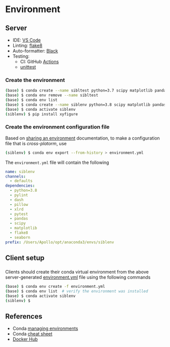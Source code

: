 # Environment

## Server

* IDE: [VS Code](https://code.visualstudio.com/)
* Linting: [flake8](https://pypi.org/project/flake8/)
* Auto-formatter: [Black](https://pypi.org/project/black/)
* Testing: 
  * CI: GitHub [Actions](https://docs.github.com/en/actions)
  * [unittest](https://docs.python.org/3/library/unittest.html)

### Create the environment

```bash
(base) $ conda create --name sibltest python=3.7 scipy matplotlib pandas pillow
(base) $ conda env remove --name sibltest
(base) $ conda env list
(base) $ conda create --name siblenv python=3.8 scipy matplotlib pandas pillow dash xlrd pylint pytest flake8 seaborn
(base) $ conda activate siblenv
(siblenv) $ pip install xyfigure
```

### Create the environment configuration file

Based on [sharing an environment](https://docs.conda.io/projects/conda/en/latest/user-guide/tasks/manage-environments.html#sharing-an-environment) documentation, to make a configuration file that is *cross-platorm*, use

```bash
(siblenv) $ conda env export --from-history > environment.yml
```

The `environment.yml` file will contain the following

```yml
name: siblenv
channels:
  - defaults
dependencies:
  - python=3.8
  - pylint
  - dash
  - pillow
  - xlrd
  - pytest
  - pandas
  - scipy
  - matplotlib
  - flake8
  - seaborn
prefix: /Users/Apollo/opt/anaconda3/envs/siblenv
```


## Client setup

### 

Clients should create their conda virtual environment from the above server-generated [environment.yml](environment.yml) file using the following commands

```bash
(base) $ conda env create -f environment.yml
(base) $ conda env list  # verify the environment was installed
(base) $ conda activate siblenv
(siblenv) $
```



## References

* Conda [managing environments](https://docs.conda.io/projects/conda/en/latest/user-guide/tasks/manage-environments.html)
* Conda [cheat sheet](https://docs.conda.io/projects/conda/en/4.6.0/_downloads/52a95608c49671267e40c689e0bc00ca/conda-cheatsheet.pdf)
* [Docker Hub](https://hub.docker.com/)
